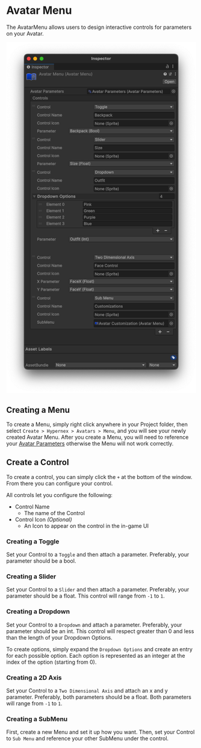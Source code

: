 # Avatar Menu

The AvatarMenu allows users to design interactive controls for parameters on your Avatar.

![avatar-menu](./img/avatar-menu.png)

## Creating a Menu

To create a Menu, simply right click anywhere in your Project folder, then select `Create > Hypernex > Avatars > Menu`, and you will see your newly created Avatar Menu. After you create a Menu, you will need to reference your [Avatar Parameters](./parameters.md) otherwise the Menu will not work correctly.

## Create a Control

To create a control, you can simply click the `+` at the bottom of the window. From there you can configure your control.

All controls let you configure the following:

+ Control Name
  + The name of the Control
+ Control Icon *(Optional)*
  + An Icon to appear on the control in the in-game UI

### Creating a Toggle

Set your Control to a `Toggle` and then attach a parameter. Preferably, your parameter should be a bool.

### Creating a Slider

Set your Control to a `Slider` and then attach a parameter. Preferably, your parameter should be a float. This control will range from `-1` to `1`.

### Creating a Dropdown

Set your Control to a `Dropdown` and attach a parameter. Preferably, your parameter should be an int. This control will respect greater than 0 and less than the length of your Dropdown Options.

To create options, simply expand the `Dropdown Options` and create an entry for each possible option. Each option is represented as an integer at the index of the option (starting from 0).

### Creating a 2D Axis

Set your Control to a `Two Dimensional Axis` and attach an x and y parameter. Preferably, both parameters should be a float. Both parameters will range from `-1` to `1`.

### Creating a SubMenu

First, create a new Menu and set it up how you want. Then, set your Control to `Sub Menu` and reference your other SubMenu under the control.
